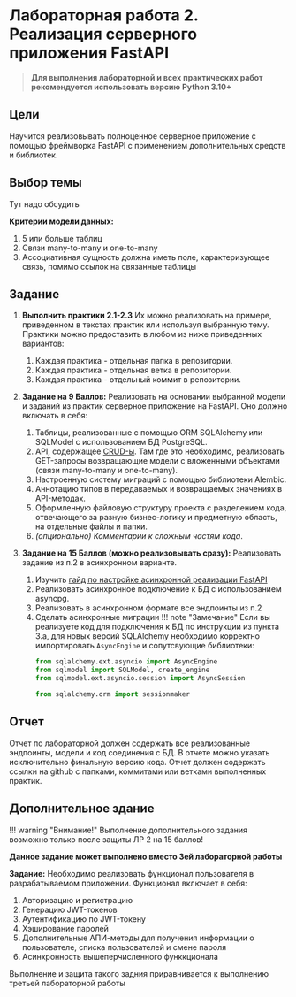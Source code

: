# Лабораторная работа 2. Реализация серверного приложения FastAPI

> **Для выполнения лабораторной и всех практических работ рекомендуется использовать версию Python 3.10+**

## Цели

Научится реализовывать полноценное серверное приложение с помощью фреймворка FastAPI с применением 
дополнительных средств и библиотек.

## Выбор темы

Тут надо обсудить

**Критерии модели данных:**

1. 5 или больше таблиц
2. Связи many-to-many и one-to-many
3. Ассоциативная сущность должна иметь поле, характеризующее связь, помимо ссылок на связанные таблицы


## Задание

1. **Выполнить практики 2.1-2.3** Их можно реализовать на примере, приведенном в текстах практик или используя выбранную
   тему. Практики можно предоставить в любом из ниже приведенных вариантов:
    1. Каждая практика - отдельная папка в репозитории.
    2. Каждая практика - отдельная ветка в репозитории.
    3. Каждая практика - отдельный коммит в репозитории.

2. **Задание на 9 Баллов:** Реализовать на основании выбранной модели и заданий из практик серверное приложение на
   FastAPI. Оно должно включать в себя:
    1. Таблицы, реализованные с помощью ORM SQLAlchemy или SQLModel с использованием БД PostgreSQL.
    2. API, содержащее [CRUD-ы](https://ru.wikipedia.org/wiki/CRUD). Там где это необходимо, реализовать GET-запросы
      возвращающие модели с вложенными объектами (связи many-to-many и one-to-many).
    3. Настроенную систему миграций с помощью библиотеки Alembic.
    4. Аннотацию типов в передаваемых и возвращаемых значениях в API-методах.
    5. Оформленную файловую структуру проекта с разделением кода, отвечающего за разную бизнес-логику и предметную
      область, на отдельные файлы и папки.
    6. _(опционально) Комментарии к сложным частям кода_.

3. **Задание на 15 Баллов (можно реализовывать сразу):** Реализовать задание из п.2 в асинхронном варианте.
    1. Изучить [гайд по настройке асинхронной реализации FastAPI](https://testdriven.io/blog/fastapi-sqlmodel/)
    2. Реализовать асинхронное подключение к БД с использованием asyncpg.
    3. Реализовать в асинхронном формате все эндпоинты из п.2
    4. Сделать асинхронные миграции
    !!! note "Замечание"
        Если вы реализуете код для подключения к БД по инструкции из пункта 3.а, для новых версий SQLAlchemy необходимо 
        корректно импортировать `AsyncEngine` и сопутсвующие библиотеки:
        ```py
        from sqlalchemy.ext.asyncio import AsyncEngine
        from sqlmodel import SQLModel, create_engine
        from sqlmodel.ext.asyncio.session import AsyncSession

        from sqlalchemy.orm import sessionmaker
        ```

## Отчет

Отчет по лабораторной должен содержать все реализованные эндпоинты, модели и код соединения с БД. В отчете можно 
указать исключительно финальную версию кода. Отчет должен содержать ссылки на github c папками, коммитами или ветками 
выполненных практик.  
 
## Дополнительное здание
!!! warning "Внимание!"
    Выполнение дополнительного задания возможно только после защиты ЛР 2 на 15 баллов!

**Данное задание может выполнено вместо 3ей лабораторной работы**

**Задание:** Необходимо реализовать функционал пользователя в разрабатываемом приложении. Функционал включает в себя:

1. Авторизацию и регистрацию
2. Генерацию JWT-токенов
3. Аутентификацию по JWT-токену
4. Хэширование паролей
5. Дополнительные АПИ-методы для получения информации о пользователе, списка пользователей и смене пароля
6. Асинхронность вышеперчисленного функкционала

Выполнение и защита такого задния приравнивается к выполнению третьей лабораторной работы